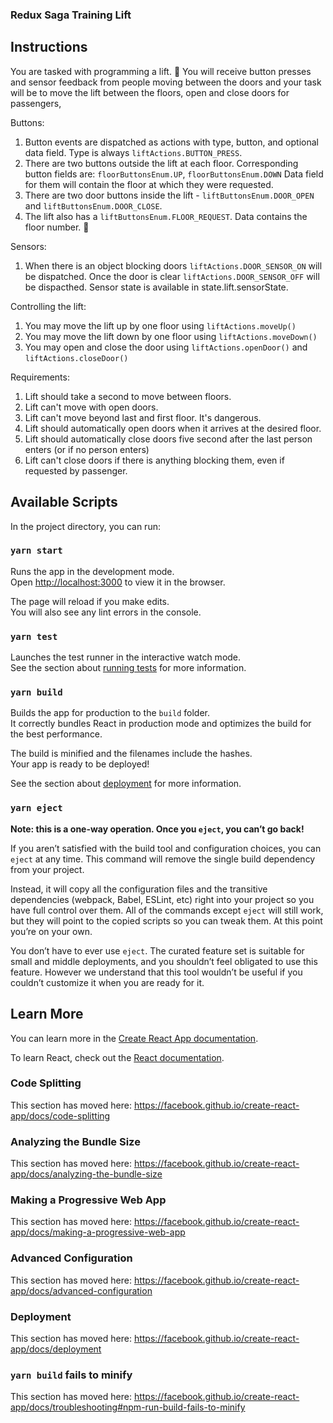 ### Redux Saga Training Lift

## Instructions

You are tasked with programming a lift. 🙂
You will receive button presses and sensor feedback from people moving between the doors and your task will be to move the lift between the floors, open and close doors for passengers, 

Buttons:
1. Button events are dispatched as actions with type, button, and optional data field. Type is always `liftActions.BUTTON_PRESS`.
2. There are two buttons outside the lift at each floor.
Corresponding button fields are: `floorButtonsEnum.UP`, `floorButtonsEnum.DOWN`
Data field for them will contain the floor at which they were requested.
3. There are two door buttons inside the lift - `liftButtonsEnum.DOOR_OPEN` and `liftButtonsEnum.DOOR_CLOSE`.
4. The lift also has a `liftButtonsEnum.FLOOR_REQUEST`. Data contains the floor number. 🙂

Sensors:
1. When there is an object blocking doors `liftActions.DOOR_SENSOR_ON` will be dispatched.
Once the door is clear `liftActions.DOOR_SENSOR_OFF` will be dispacthed.
Sensor state is available in state.lift.sensorState.

Controlling the lift:
1. You may move the lift up by one floor using `liftActions.moveUp()`
2. You may move the lift down by one floor using `liftActions.moveDown()`
3. You may open and close the door using `liftActions.openDoor()` and `liftActions.closeDoor()`

Requirements:
1. Lift should take a second to move between floors.
2. Lift can't move with open doors.
3. Lift can't move beyond last and first floor. It's dangerous.
4. Lift should automatically open doors when it arrives at the desired floor.
5. Lift should automatically close doors five second after the last person enters (or if no person enters)
6. Lift can't close doors if there is anything blocking them, even if requested by passenger.

## Available Scripts

In the project directory, you can run:

### `yarn start`

Runs the app in the development mode.<br />
Open [http://localhost:3000](http://localhost:3000) to view it in the browser.

The page will reload if you make edits.<br />
You will also see any lint errors in the console.

### `yarn test`

Launches the test runner in the interactive watch mode.<br />
See the section about [running tests](https://facebook.github.io/create-react-app/docs/running-tests) for more information.

### `yarn build`

Builds the app for production to the `build` folder.<br />
It correctly bundles React in production mode and optimizes the build for the best performance.

The build is minified and the filenames include the hashes.<br />
Your app is ready to be deployed!

See the section about [deployment](https://facebook.github.io/create-react-app/docs/deployment) for more information.

### `yarn eject`

**Note: this is a one-way operation. Once you `eject`, you can’t go back!**

If you aren’t satisfied with the build tool and configuration choices, you can `eject` at any time. This command will remove the single build dependency from your project.

Instead, it will copy all the configuration files and the transitive dependencies (webpack, Babel, ESLint, etc) right into your project so you have full control over them. All of the commands except `eject` will still work, but they will point to the copied scripts so you can tweak them. At this point you’re on your own.

You don’t have to ever use `eject`. The curated feature set is suitable for small and middle deployments, and you shouldn’t feel obligated to use this feature. However we understand that this tool wouldn’t be useful if you couldn’t customize it when you are ready for it.

## Learn More

You can learn more in the [Create React App documentation](https://facebook.github.io/create-react-app/docs/getting-started).

To learn React, check out the [React documentation](https://reactjs.org/).

### Code Splitting

This section has moved here: https://facebook.github.io/create-react-app/docs/code-splitting

### Analyzing the Bundle Size

This section has moved here: https://facebook.github.io/create-react-app/docs/analyzing-the-bundle-size

### Making a Progressive Web App

This section has moved here: https://facebook.github.io/create-react-app/docs/making-a-progressive-web-app

### Advanced Configuration

This section has moved here: https://facebook.github.io/create-react-app/docs/advanced-configuration

### Deployment

This section has moved here: https://facebook.github.io/create-react-app/docs/deployment

### `yarn build` fails to minify

This section has moved here: https://facebook.github.io/create-react-app/docs/troubleshooting#npm-run-build-fails-to-minify
